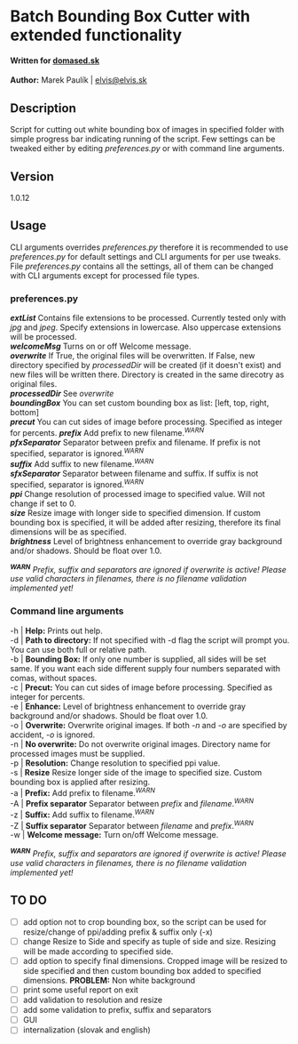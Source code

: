 # Batch Bounding Box Cutter with extended functionality
#### Written for [domased.sk](https://domased.sk/)
**Author:** Marek Paulík | elvis@elvis.sk

## Description
Script for cutting out white bounding box of images in specified folder with simple progress bar indicating running of the script.
Few settings can be tweaked either by editing _preferences.py_ or with command line arguments.
## Version
1.0.12

## Usage
CLI arguments overrides _preferences.py_ therefore it is recommended to use _preferences.py_ for default settings and CLI arguments for per use tweaks.  
File _preferences.py_ contains all the settings, all of them can be changed with CLI arguments except for processed file types.

### preferences.py
***extList*** Contains file extensions to be processed. Currently tested only with _jpg_ and _jpeg_. Specify extensions in lowercase. Also uppercase extensions will be processed.<br>
***welcomeMsg*** Turns on or off Welcome message.<br>
***overwrite*** If True, the original files will be overwritten. If False, new directory specified by _processedDir_ will be created (if it doesn't exist) and new files will be written there. Directory is created in the same direcotry as original files.<br>
***processedDir*** See _overwrite_<br>
***boundingBox*** You can set custom bounding box as list: [left, top, right, bottom]<br>
***precut*** You can cut sides of image before processing. Specified as integer for percents.
***prefix*** Add prefix to new filename.<sup>_WARN_</sup><br>
***pfxSeparator*** Separator between prefix and filename. If prefix is not specified, separator is ignored.<sup>_WARN_</sup><br>
***suffix*** Add suffix to new filename.<sup>_WARN_</sup><br>
***sfxSeparator*** Separator between filename and suffix. If suffix is not specified, separator is ignored.<sup>_WARN_</sup><br>
***ppi*** Change resolution of processed image to specified value. Will not change if set to 0.<br>
***size*** Resize image with longer side to specified dimension. If custom bounding box is specified, it will be added 
after resizing, therefore its final dimensions will be as specified.<br>
***brightness*** Level of brightness enhancement to override gray background and/or shadows. Should be float over 1.0.

<sup>***WARN***</sup> _Prefix, suffix and separators are ignored if overwrite is active! Please use valid characters in filenames, there is no filename validation implemented yet!_

### Command line arguments
-h | **Help:** Prints out help.<br>
-d | **Path to directory:** If not specified with -d flag the script will prompt you. You can use both full or relative path.<br>
-b | **Bounding Box:** If only one number is supplied, all sides will be set same. If you want each side different supply four numbers separated with comas, without spaces.<br>
-c | **Precut:** You can cut sides of image before processing. Specified as integer for percents.<br>
-e | **Enhance:** Level of brightness enhancement to override gray background and/or shadows. Should be float over 1.0.<br>
-o | **Overwrite:** Overwrite original images. If both _-n_ and _-o_ are specified by accident, _-o_ is ignored.<br>
-n | **No overwrite:** Do not overwrite original images. Directory name for processed images must be supplied.<br>
-p | **Resolution:** Change resolution to specified ppi value.<br>
-s | **Resize** Resize longer side of the image to specified size. Custom bounding box is applied after resizing.<br>
-a | **Prefix:** Add prefix to filename.<sup>_WARN_</sup><br>
-A | **Prefix separator** Separator between _prefix_ and _filename_.<sup>_WARN_</sup><br>
-z | **Suffix:** Add suffix to filename.<sup>_WARN_</sup><br>
-Z | **Suffix separator** Separator between _filename_ and _prefix_.<sup>_WARN_</sup><br>
-w | **Welcome message:** Turn on/off Welcome message.<br>

<sup>***WARN***</sup> _Prefix, suffix and separators are ignored if overwrite is active! Please use valid characters in filenames, there is no filename validation implemented yet!_

## TO DO
- [ ] add option not to crop bounding box, so the script can be used for resize/change of ppi/adding prefix & suffix only (-x)
- [ ] change Resize to Side and specify as tuple of side and size. Resizing will be made according to specified side.
- [ ] add option to specify final dimensions. Cropped image will be resized to side specified and then custom 
bounding box added to specified dimensions. **PROBLEM:** Non white background
- [ ] print some useful report on exit
- [ ] add validation to resolution and resize
- [ ] add some validation to prefix, suffix and separators
- [ ] GUI
- [ ] internalization (slovak and english)
